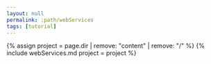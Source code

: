 ```yaml
---
layout: null
permalink: :path/webServices
tags: [tutorial]
---
```

{% assign project = page.dir | remove: "content" | remove: "/"  %}
{% include webServices.md project = project %}
